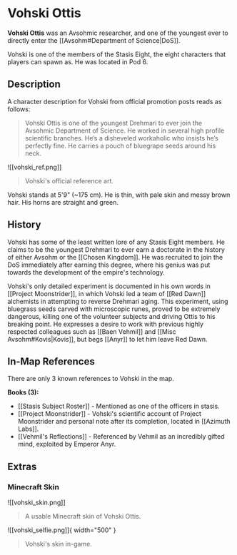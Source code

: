 # Vohski Ottis

**Vohski Ottis** was an Avsohmic researcher, and one of the youngest ever to directly enter the [[Avsohm#Department of Science|DoS]]. 

Vohski is one of the members of the Stasis Eight, the eight characters that players can spawn as. He was located in Pod 6.

## Description

A character description for Vohski from official promotion posts reads as follows:

> Vohski Ottis is one of the youngest Drehmari to ever join the Avsohmic Department of Science. He worked in several high profile scientific branches. He’s a disheveled workaholic who insists he’s perfectly fine. He carries a pouch of bluegrape seeds around his neck.

![[vohski_ref.png]]
> Vohski's official reference art.

Vohski stands at 5'9" (~175 cm). He is thin, with pale skin and messy brown hair. His horns are straight and green.

## History

Vohski has some of the least written lore of any Stasis Eight members. He claims to be the youngest Drehmari to ever earn a doctorate in the history of either Avsohm or the [[Chosen Kingdom]]. He was recruited to join the DoS immediately after earning this degree, where his genius was put towards the development of the empire's technology.

Vohski's only detailed experiment is documented in his own words in [[Project Moonstrider]], in which Vohski led a team of [[Red Dawn]] alchemists in attempting to reverse Drehmari aging. This experiment, using bluegrass seeds carved with microscopic runes, proved to be extremely dangerous, killing one of the volunteer subjects and driving Ottis to his breaking point. He expresses a desire to work with previous highly respected colleagues such as [[Baen Vehmil]] and [[Misc Avsohm#Kovis|Kovis]], but begs [[Anyr]] to let him leave Red Dawn.

## In-Map References

There are only 3 known references to Vohski in the map.

**Books (3):**

- [[Stasis Subject Roster]] - Mentioned as one of the officers in stasis. <br>
- [[Project Moonstrider]] - Vohski's scientific account of Project Moonstrider and personal note after its completion, located in [[Azimuth Labs]]. <br>
- [[Vehmil's Reflections]] - Referenced by Vehmil as an incredibly gifted mind, exploited by Emperor Anyr. 

## Extras

### Minecraft Skin

![[vohski_skin.png]]
> A usable Minecraft skin of Vohski Ottis.

![[vohski_selfie.png]]{ width="500" }
> Vohski's skin in-game.
